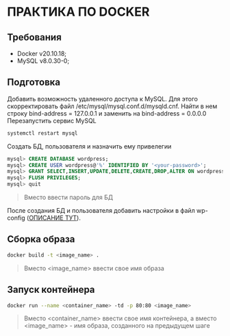 # ПРАКТИКА ПО DOCKER

## Требования
- Docker v20.10.18;
- MySQL v8.0.30-0;

## Подготовка
Добавить возможность удаленного доступа к MySQL. Для этого скорректировать файл /etc/mysql/mysql.conf.d/mysqld.cnf.
Найти в нем строку bind-address = 127.0.0.1 и заменить на bind-address = 0.0.0.0
Перезапустить сервис MySQL
```bash
systemctl restart mysql
```

Создать БД, пользователя и назначить ему привелегии 

```sql
mysql> CREATE DATABASE wordpress;
mysql> CREATE USER wordpress@'%' IDENTIFIED BY '<your-password>';
mysql> GRANT SELECT,INSERT,UPDATE,DELETE,CREATE,DROP,ALTER ON wordpress.* TO TO wordpress@'%';
mysql> FLUSH PRIVILEGES;
mysql> quit
```
> Вместо <your-password> ввести пароль для БД

После создания БД и пользователя добавить настройки в файл wp-config ([ОПИСАНИЕ ТУТ](https://ubuntu.com/tutorials/install-and-configure-wordpress#6-configure-wordpress-to-connect-to-the-database)).

## Сборка образа
```bash
docker build -t <image_name> .
```
> Вместо <image_name> ввести свое имя образа

## Запуск контейнера
```bash
docker run --name <container_name> -td -p 80:80 <image_name>
```
> Вместо <container_name> ввести свое имя контейнера, а вместо <image_name> - имя образа, созданного на предыдущем шаге

